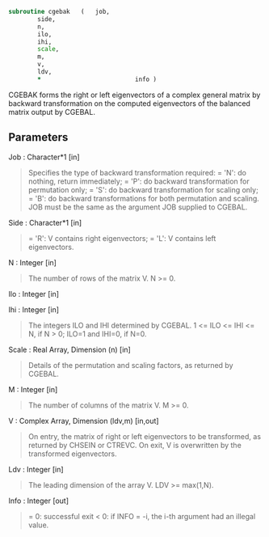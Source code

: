 ```fortran
subroutine cgebak	(	job,
		side,
		n,
		ilo,
		ihi,
		scale,
		m,
		v,
		ldv,
		*                          info )
```

 CGEBAK forms the right or left eigenvectors of a complex general
 matrix by backward transformation on the computed eigenvectors of the
 balanced matrix output by CGEBAL.

## Parameters
Job : Character*1 [in]
> Specifies the type of backward transformation required:
> = 'N': do nothing, return immediately;
> = 'P': do backward transformation for permutation only;
> = 'S': do backward transformation for scaling only;
> = 'B': do backward transformations for both permutation and
> scaling.
> JOB must be the same as the argument JOB supplied to CGEBAL.

Side : Character*1 [in]
> = 'R':  V contains right eigenvectors;
> = 'L':  V contains left eigenvectors.

N : Integer [in]
> The number of rows of the matrix V.  N >= 0.

Ilo : Integer [in]

Ihi : Integer [in]
> The integers ILO and IHI determined by CGEBAL.
> 1 <= ILO <= IHI <= N, if N > 0; ILO=1 and IHI=0, if N=0.

Scale : Real Array, Dimension (n) [in]
> Details of the permutation and scaling factors, as returned
> by CGEBAL.

M : Integer [in]
> The number of columns of the matrix V.  M >= 0.

V : Complex Array, Dimension (ldv,m) [in,out]
> On entry, the matrix of right or left eigenvectors to be
> transformed, as returned by CHSEIN or CTREVC.
> On exit, V is overwritten by the transformed eigenvectors.

Ldv : Integer [in]
> The leading dimension of the array V. LDV >= max(1,N).

Info : Integer [out]
> = 0:  successful exit
> < 0:  if INFO = -i, the i-th argument had an illegal value.

